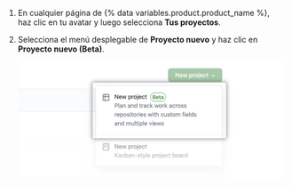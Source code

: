 1. En cualquier página de {% data variables.product.product_name %}, haz clic en tu avatar y luego selecciona **Tus proyectos**.
2. Selecciona el menú desplegable de **Proyecto nuevo** y haz clic en **Proyecto nuevo (Beta)**.

   ![Proyecto nueuvo](/assets/images/help/issues/new_project_beta.png)
